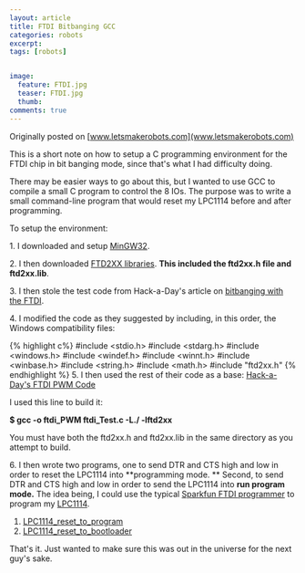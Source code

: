 ```yaml
---
layout: article
title: FTDI Bitbanging GCC
categories: robots
excerpt:
tags: [robots]


image:
  feature: FTDI.jpg
  teaser: FTDI.jpg
  thumb:
comments: true
---
```


Originally posted on [www.letsmakerobots.com](www.letsmakerobots.com)

This is a short note on how to setup a C programming environment for the FTDI chip in bit banging mode, since that's what I had difficulty doing.

There may be easier ways to go about this, but I wanted to use GCC to compile a small C program to control the 8 IOs.  The purpose was to write a small command-line program that would reset my LPC1114 before and after programming.

To setup the environment:

1\. I downloaded and setup [MinGW32](http://www.mingw.org/wiki/HOWTO_Install_the_MinGW_GCC_Compiler_Suite).

2\. I then downloaded [FTD2XX libraries](http://www.ftdichip.com/Drivers/D2XX.htm).  **This included the ftd2xx.h file and ftd2xx.lib**.

3\. I then stole the test code from Hack-a-Day's article on [bitbanging with the FTDI](http://hackaday.com/2009/09/22/introduction-to-ftdi-bitbang-mode/).

4\. I modified the code as they suggested by including, in this order, the Windows compatibility files:

{% highlight c%}
#include <stdio.h>
#include <stdarg.h>
#include <windows.h>
#include <windef.h>
#include <winnt.h>
#include <winbase.h>
#include <string.h>
#include <math.h>
#include "ftd2xx.h"
{% endhighlight %}
5\. I then used the rest of their code as a base: [Hack-a-Day's FTDI PWM Code](https://github.com/Ladvien/FTDI_Bitbangin_GCC/blob/master/ftdi_Test.c)

I used this line to build it:

**$ gcc -o ftdi_PWM ftdi_Test.c -L./ -lftd2xx**

You must have both the ftd2xx.h and ftd2xx.lib in the same directory as you attempt to build.

6\. I then wrote two programs, one to send DTR and CTS high and low in order to reset the LPC1114 into **programming mode. ** Second, to send DTR and CTS high and low in order to send the LPC1114 into **run program mode.**  The idea being, I could use the typical [Sparkfun FTDI programmer](https://www.sparkfun.com/search/results?term=ftdi) to program my [LPC1114](http://letsmakerobots.com/content/lpc1114-setup-bare-metal-arm).

1.  [LPC1114_reset_to_program](https://github.com/Ladvien/FTDI_Bitbangin_GCC/blob/master/LPC1114_reset_to_program.c)
2.  [LPC1114_reset_to_bootloader](https://github.com/Ladvien/FTDI_Bitbangin_GCC/blob/master/LPC1114_reset_to_bootloader.c)

That's it.  Just wanted to make sure this was out in the universe for the next guy's sake.
